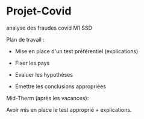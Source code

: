# Projet-Covid

analyse des fraudes covid M1 SSD

Plan de travail :

-   Mise en place d'un test préférentiel (explications)

-   Fixer les pays

-   Evaluer les hypothèses

-   Émettre les conclusions appropriées

Mid-Therm (après les vacances):

Avoir mis en place le test approprié + explications.
